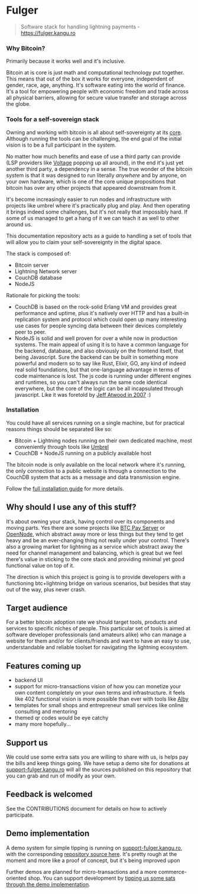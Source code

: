 # Fulger

> Software stack for handling lightning payments - https://fulger.kangu.ro

### Why Bitcoin?

Primarily because it works well and it's inclusive.

Bitcoin at is core is just math and computational technology put together. This means that out of the box it works for everyone, independent
of gender, race, age, anything. It's software eating into the world of finance. It's a tool for empowering people with economic freedom and
trade across all physical barriers, allowing for secure value transfer and storage across
the globe.

### Tools for a self-sovereign stack

Owning and working with bitcoin is all about self-sovereignty at its [core](https://bitcoin.org/bitcoin.pdf). Although running
the tools can be challenging, the end goal of the initial vision is to be a full participant in the
system.

No matter how much benefits and ease of use a third party can provide (LSP providers like [Voltage](https://voltage.cloud/) popping up all around), in the end
it's just yet another third party, a dependency in a sense. The true wonder of the bitcoin
system is that it was designed to run literally *anywhere* and by anyone, on your own hardware, which is one of the core unique
propositions that bitcoin has over any other projects that appeared downstream from it.

It's become increasingly easier to run nodes and infrastructure with projects like umbrel
where it's practically plug and play. And then operating it brings indeed some challenges,
but it's not really that impossibly hard. If some of us managed to get a hang of it we can
teach it as well to other around us.

This documentation repository acts as a guide to handling a set of tools that will
allow you to claim your self-sovereignty in the digital space.

The stack is composed of:

* Bitcoin server
* Lightning Network server
* CouchDB database
* NodeJS

Rationale for picking the tools:

* CouchDB is based on the rock-solid Erlang VM and provides great performance and uptime,
plus it's natively over HTTP and has a built-in replication system and protocol which could
open up many interesting use cases for people syncing data between their devices completely
peer to peer.
* NodeJS is solid and well proven for over a while now in production systems. The main appeal
of using it is to have a common language for the backend, database, and also obviously on
the frontend itself, that being Javascript. Sure the backend can be built in something
more powerful and modern so to say like Rust, Elixir, GO, any kind of indeed real solid foundations,
but that one-language advantage in terms of code maintenance is lost. The js code is running
under different engines and runtimes, so you can't always run the same code identical everywhere,
but the core of the logic can be all incapsulated through javascript. Like it was foretold
by [Jeff Atwood in 2007](https://jayaprabhakar.medium.com/rethinking-atwoods-law-64a894b54aa4) :)

### Installation

You could have all services running on a single machine, but for practical reasons things
should be separated like so:
* Bitcoin + Lightning nodes running on their own dedicated machine, most conveniently through tools like [Umbrel](https://umbrel.com)
* CouchDB + NodeJS running on a publicly available host

The bitcoin node is only available on the local network where it's running, the only connection
to a public website is through a connection to the CouchDB system that acts as a message and
data transmission engine.

Follow the [full installation guide](./install) for more details.

## Why should I use any of this stuff?

It's about owning your stack, having control over its components and moving parts.
Yes there are some projects like [BTC Pay Server](https://btcpayserver.org/) or [OpenNode](https://www.opennode.com/),
which abstract away more or less things but they tend to get heavy and be an ever-changing
thing not really under your control. There's also a growing market for lightning as a service
which abstract away the need for channel management and balancing, which is great
but we feel there's value in sticking to the core stack and providing minimal yet good
functional value on top of it.

The direction is which this project is going is to provide developers with a functioning
btc+lightning bridge on various scenarios, but besides that stay out of the way, plus never crash.

## Target audience

For a better bitcoin adoption rate we should target tools, products and services to specific
niches of people. This particular set of tools is aimed at software developer professionals
(and amateurs alike) who can manage a website for them and/or for clients/friends and want to have an
easy to use, understandable and reliable toolset for navigating the lightning ecosystem.

## Features coming up

* backend UI
* support for micro-transactions vision of how you can monetize your own content
  completely on your own terms and infrastructure. it feels like 402 functional vision is
  more possible than ever with tools like [Alby](https://getalby.com)
* templates for small shops and entrepreneur small services like online consulting and
  mentoring
* themed qr codes would be eye catchy
* many more hopefully...

## Support us

We could use some extra sats you are willing to share with us, is helps pay the bills and
keep things going. We have setup a demo site for donations at [support-fulger.kangu.ro](https://support-fulger.kangu.ro/) will
all the sources published on this repository that you can grab and run of modify as your own.

## Feedback is welcomed

See the CONTRIBUTIONS document for details on how to actively participate.

## Demo implementation

A demo system for simple tipping is running on [support-fulger.kangu.ro](https://support-fulger.kangu.ro), with the corresponding
[repository source here](https://github.com/kangu/fulger-demo-donation). It's pretty rough at the
moment and more like a proof of concept, but it's being improved upon

Further demos are planned for micro-transactions and a more commerce-oriented shop. You can
support development by [tipping us some sats through the demo implementation](https://support-fulger.kangu.ro/).
